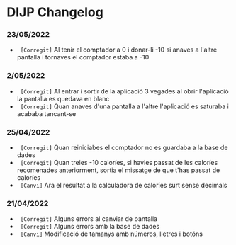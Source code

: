 # DIJP Changelog
### 23/05/2022
* ` [Corregit]` Al tenir el comptador a 0 i donar-li -10 si anaves a l'altre pantalla i tornaves el comptador estaba a -10

### 2/05/2022
* ` [Corregit]` Al entrar i sortir de la aplicació 3 vegades al obrir l'aplicació la pantalla es quedava en blanc
* ` [Corregit]` Quan anaves d'una pantalla a l'altre l'aplicació es saturaba i acababa tancant-se

### 25/04/2022
* ` [Corregit]` Quan reiniciabes el comptador no es guardaba a la base de dades
* ` [Corregit]` Quan treies -10 caloríes, si havies passat de les caloríes recomenades anteriorment, sortia el missatge de que t'has passat de caloríes
* ` [Canvi]` Ara el resultat a la calculadora de caloríes surt sense decimals

### 21/04/2022
* ` [Corregit]` Alguns errors al canviar de pantalla
* ` [Corregit]` Alguns errors amb la base de dades
* ` [Canvi]` Modificació de tamanys amb números, lletres i botóns
